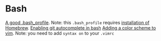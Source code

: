 # Bash

[A good .bash_profile](https://gist.github.com/hernamesbarbara/1937937). Note: this `.bash_profile` requires [installation of Homebrew](https://brew.sh/).
[Enabling git autocomplete in bash](https://www.macinstruct.com/tutorials/how-to-enable-git-tab-autocomplete-on-your-mac/)
[Adding a color scheme to vim](https://github.com/flazz/vim-colorschemes). Note: you need to add `syntax on` to your `.vimrc`
